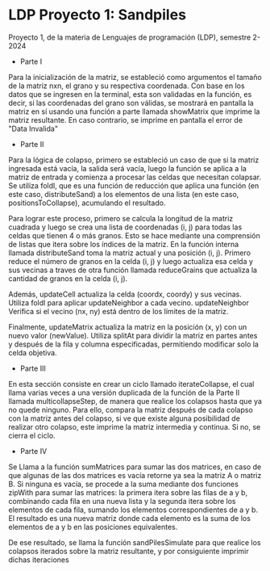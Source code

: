 # LDP Proyecto 1: Sandpiles
Proyecto 1, de la materia de Lenguajes de programación (LDP), semestre 2-2024

- Parte I

Para la inicialización de la matriz, se estableció como argumentos el tamaño de la matriz nxn, el grano y su respectiva coordenada. Con base en los datos que se ingresen en la terminal, esta son validadas en la función, es decir, si las coordenadas del grano son válidas, se mostrará en pantalla la matriz en sí usando una función a parte llamada showMatrix que imprime la matriz resultante. En caso contrario, se imprime en pantalla el error de "Data Invalida"

- Parte II
 
Para la lógica de colapso, primero se estableció un caso de que si la matriz ingresada está vacía, la salida será vacía, luego la función se aplica a la matriz de entrada y comienza a procesar las celdas que necesitan colapsar. Se utiliza foldl, que es una función de reducción que aplica una función (en este caso, distributeSand) a los elementos de una lista (en este caso, positionsToCollapse), acumulando el resultado.

Para lograr este proceso, primero se calcula la longitud de la matriz cuadrada y luego se crea una lista de coordenadas (i, j) para todas las celdas que tienen 4 o más granos. Esto se hace mediante una comprensión de listas que itera sobre los índices de la matriz. En la función interna llamada distributeSand toma la matriz actual y una posición (i, j). Primero reduce el número de granos en la celda (i, j) y luego actualiza esa celda y sus vecinas a traves de otra función llamada reduceGrains  que actualiza la cantidad de granos en la celda (i, j).

Además, updateCell actualiza la celda (coordx, coordy) y sus vecinas. Utiliza foldl para aplicar updateNeighbor a cada vecino. updateNeighbor Verifica si el vecino (nx, ny) está dentro de los límites de la matriz.

Finalmente, updateMatrix actualiza la matriz en la posición (x, y) con un nuevo valor (newValue). Utiliza splitAt para dividir la matriz en partes antes y después de la fila y columna especificadas, permitiendo modificar solo la celda objetiva. 

- Parte III

En esta sección consiste en crear un ciclo llamado iterateCollapse, el cual llama varias veces a una versión duplicada de la función de la Parte II llamada multicollapseStep, de manera que realice los colapsos hasta que ya no quede ninguno. Para ello, compara la matriz después de cada colapso con la matriz antes del colapso, si ve que existe alguna posibilidad de realizar otro colapso, este imprime la matriz intermedia y continua. Si no, se cierra el ciclo.

- Parte IV

Se Llama a la función sumMatrices para sumar las dos matrices, en caso de que algunas de las dos matrices es vacía retorne ya sea la matriz A o matriz B. Si ninguna es vacía, se procede a la suma mediante dos funciones zipWith para sumar las matrices: la primera itera sobre las filas de a y b, combinando cada fila en una nueva lista y la segunda itera sobre los elementos de cada fila, sumando los elementos correspondientes de a y b. El resultado es una nueva matriz donde cada elemento es la suma de los elementos de a y b en las posiciones equivalentes.

De ese resultado, se llama la función sandPilesSimulate para que realice los colapsos iterados sobre la matriz resultante, y por consiguiente imprimir dichas iteraciones

